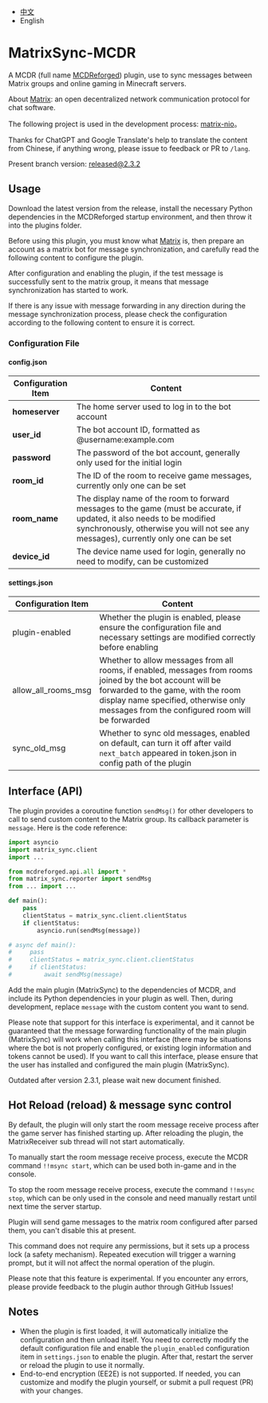 - [中文](https://github.com/Mooling0602/MatrixSync-MCDR/blob/2.3.0/README.md)
- English

# MatrixSync-MCDR
A MCDR (full name [MCDReforged](https://mcdreforged.com/)) plugin, use to sync messages between Matrix groups and online gaming in Minecraft servers.

About [Matrix](https://matrix.org/): an open decentralized network communication protocol for chat software.

The following project is used in the development process: [matrix-nio](https://pypi.org/project/matrix-nio/)。

Thanks for ChatGPT and Google Translate's help to translate the content from Chinese, if anything wrong, please issue to feedback or PR to `/lang`.

Present branch version: released@2.3.2

## Usage
Download the latest version from the release, install the necessary Python dependencies in the MCDReforged startup environment, and then throw it into the plugins folder.

Before using this plugin, you must know what [Matrix](https://matrix.org/) is, then prepare an account as a matrix bot for message synchronization, and carefully read the following content to configure the plugin.

After configuration and enabling the plugin, if the test message is successfully sent to the matrix group, it means that message synchronization has started to work.

If there is any issue with message forwarding in any direction during the message synchronization process, please check the configuration according to the following content to ensure it is correct.

### Configuration File
#### config.json

| Configuration Item | Content |
| - | - |
| **homeserver** | The home server used to log in to the bot account |
| **user_id** | The bot account ID, formatted as @username:example.com |
| **password** | The password of the bot account, generally only used for the initial login |
| **room_id** | The ID of the room to receive game messages, currently only one can be set |
| **room_name** | The display name of the room to forward messages to the game (must be accurate, if updated, it also needs to be modified synchronously, otherwise you will not see any messages), currently only one can be set |
| **device_id** | The device name used for login, generally no need to modify, can be customized |

#### settings.json

| Configuration Item | Content |
| - | - |
| plugin-enabled | Whether the plugin is enabled, please ensure the configuration file and necessary settings are modified correctly before enabling |
| allow_all_rooms_msg | Whether to allow messages from all rooms, if enabled, messages from rooms joined by the bot account will be forwarded to the game, with the room display name specified, otherwise only messages from the configured room will be forwarded |
| sync_old_msg | Whether to sync old messages, enabled on default, can turn it off after vaild `next_batch` appeared in token.json in config path of the plugin |

## Interface (API)
The plugin provides a coroutine function `sendMsg()` for other developers to call to send custom content to the Matrix group. Its callback parameter is `message`. Here is the code reference:
```python
import asyncio
import matrix_sync.client
import ...

from mcdreforged.api.all import *
from matrix_sync.reporter import sendMsg
from ... import ...

def main():
    pass
    clientStatus = matrix_sync.client.clientStatus
    if clientStatus:
        asyncio.run(sendMsg(message))

# async def main():
#     pass
#     clientStatus = matrix_sync.client.clientStatus
#     if clientStatus:
#         await sendMsg(message)
```
Add the main plugin (MatrixSync) to the dependencies of MCDR, and include its Python dependencies in your plugin as well. Then, during development, replace `message` with the custom content you want to send.

Please note that support for this interface is experimental, and it cannot be guaranteed that the message forwarding functionality of the main plugin (MatrixSync) will work when calling this interface (there may be situations where the bot is not properly configured, or existing login information and tokens cannot be used). If you want to call this interface, please ensure that the user has installed and configured the main plugin (MatrixSync).

Outdated after version 2.3.1, please wait new document finished.

## Hot Reload (reload) & message sync control

By default, the plugin will only start the room message receive process after the game server has finished starting up. After reloading the plugin, the MatrixReceiver sub thread will not start automatically.

To manually start the room message receive process, execute the MCDR command `!!msync start`, which can be used both in-game and in the console.

To stop the room message receive process, execute the command `!!msync stop`, which can be only used in the console and need manually restart until next time the server startup.

Plugin will send game messages to the matrix room configured after parsed them, you can't disable this at present.

This command does not require any permissions, but it sets up a process lock (a safety mechanism). Repeated execution will trigger a warning prompt, but it will not affect the normal operation of the plugin.

Please note that this feature is experimental. If you encounter any errors, please provide feedback to the plugin author through GitHub Issues!

## Notes
- When the plugin is first loaded, it will automatically initialize the configuration and then unload itself. You need to correctly modify the default configuration file and enable the `plugin_enabled` configuration item in `settings.json` to enable the plugin. After that, restart the server or reload the plugin to use it normally.
- End-to-end encryption (EE2E) is not supported. If needed, you can customize and modify the plugin yourself, or submit a pull request (PR) with your changes.
